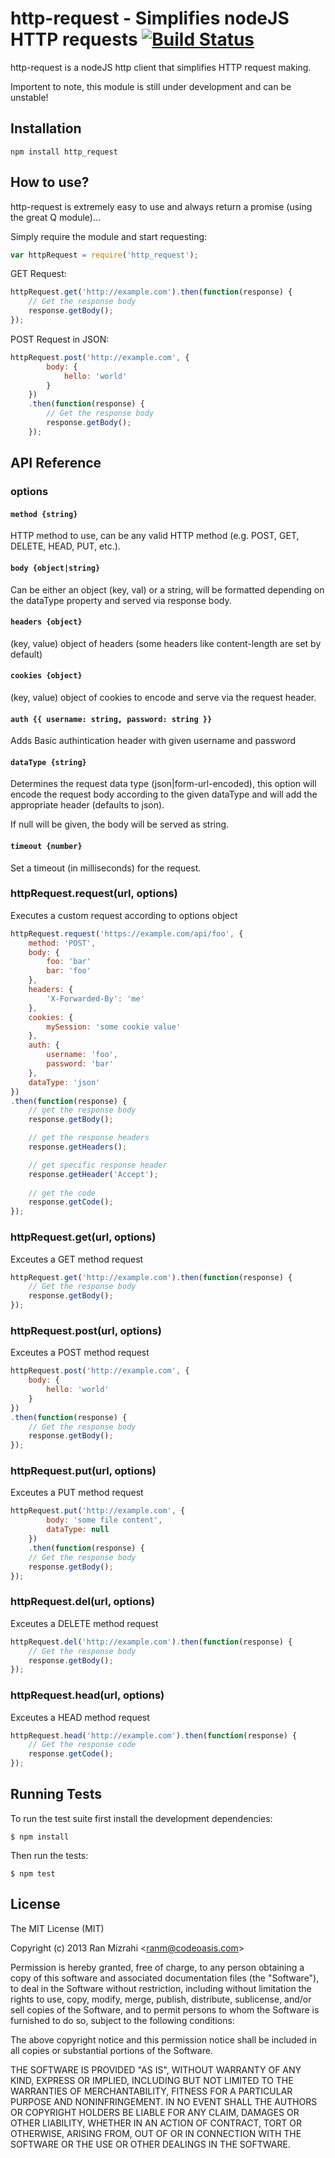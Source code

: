 http-request - Simplifies nodeJS HTTP requests [![Build Status](https://secure.travis-ci.org/ranm8/http-request.png?branch=master)](http://travis-ci.org/ranm8/http-request)
==============================================

http-request is a nodeJS http client that simplifies HTTP request making.

Importent to note, this module is still under development and can be unstable!

## Installation

	npm install http_request  


## How to use?

http-request is extremely easy to use and always return a promise (using the great Q module)...

Simply require the module and start requesting:

``` javascript
var httpRequest = require('http_request'); 
```
GET Request:

``` javascript
httpRequest.get('http://example.com').then(function(response) {
	// Get the response body
	response.getBody();
});
```

POST Request in JSON:

``` javascript
httpRequest.post('http://example.com', {
		body: {
			hello: 'world'
		}
	})
	.then(function(response) {
		// Get the response body
		response.getBody();
	});
```

## API Reference

### options

#### `method {string}` 
HTTP method to use, can be any valid HTTP method (e.g. POST, GET, DELETE, HEAD, PUT, etc.).

#### `body {object|string}`
Can be either an object (key, val) or a string, will be formatted depending on the dataType property and served via response body.

#### `headers {object}` 
(key, value) object of headers (some headers like content-length are set by default)

#### `cookies {object}` 
(key, value) object of cookies to encode and serve via the request header.

#### `auth {{ username: string, password: string }} `
Adds Basic authintication header with given username and password

#### `dataType {string}` 
Determines the request data type (json|form-url-encoded), this option will encode the request body according to the given dataType and will add the appropriate header (defaults to json). 

If null will be given, the body will be served as string.

#### `timeout {number} `
Set a timeout (in milliseconds) for the request.


### httpRequest.request(url, options)

Executes a custom request according to options object

``` javascript
httpRequest.request('https://example.com/api/foo', {
	method: 'POST',
	body: {
		foo: 'bar'
		bar: 'foo'
	},
	headers: {
		'X-Forwarded-By': 'me'
	},
	cookies: {
		mySession: 'some cookie value'
	},
	auth: {
		username: 'foo',
		password: 'bar'
	},
	dataType: 'json'		
})
.then(function(response) {
	// get the response body
	response.getBody();

   	// get the response headers
 	response.getHeaders();

 	// get specific response header
 	response.getHeader('Accept');
 
 	// get the code
 	response.getCode();
});
```
### httpRequest.get(url, options)

Exceutes a GET method request
``` javascript
httpRequest.get('http://example.com').then(function(response) {
	// Get the response body
	response.getBody();
});
```
### httpRequest.post(url, options)

Exceutes a POST method request
``` javascript
httpRequest.post('http://example.com', {
	body: {
		hello: 'world'
	}
})
.then(function(response) {
	// Get the response body
	response.getBody();
});
```

### httpRequest.put(url, options)

Exceutes a PUT method request

``` javascript
httpRequest.put('http://example.com', {
		body: 'some file content',
		dataType: null	
	})
	.then(function(response) {
	// Get the response body
	response.getBody();
});
```

### httpRequest.del(url, options)

Exceutes a DELETE method request

``` javascript
httpRequest.del('http://example.com').then(function(response) {
	// Get the response body
	response.getBody();
});
```

### httpRequest.head(url, options)

Exceutes a HEAD method request

``` javascript
httpRequest.head('http://example.com').then(function(response) {
	// Get the response code
	response.getCode();
});
```

## Running Tests

To run the test suite first install the development dependencies:

	$ npm install	

Then run the tests:

	$ npm test

## License

The MIT License (MIT)

Copyright (c) 2013 Ran Mizrahi <<ranm@codeoasis.com>>

Permission is hereby granted, free of charge, to any person obtaining a copy
of this software and associated documentation files (the "Software"), to deal
in the Software without restriction, including without limitation the rights
to use, copy, modify, merge, publish, distribute, sublicense, and/or sell
copies of the Software, and to permit persons to whom the Software is
furnished to do so, subject to the following conditions:

The above copyright notice and this permission notice shall be included in
all copies or substantial portions of the Software.

THE SOFTWARE IS PROVIDED "AS IS", WITHOUT WARRANTY OF ANY KIND, EXPRESS OR
IMPLIED, INCLUDING BUT NOT LIMITED TO THE WARRANTIES OF MERCHANTABILITY,
FITNESS FOR A PARTICULAR PURPOSE AND NONINFRINGEMENT. IN NO EVENT SHALL THE
AUTHORS OR COPYRIGHT HOLDERS BE LIABLE FOR ANY CLAIM, DAMAGES OR OTHER
LIABILITY, WHETHER IN AN ACTION OF CONTRACT, TORT OR OTHERWISE, ARISING FROM,
OUT OF OR IN CONNECTION WITH THE SOFTWARE OR THE USE OR OTHER DEALINGS IN
THE SOFTWARE.


